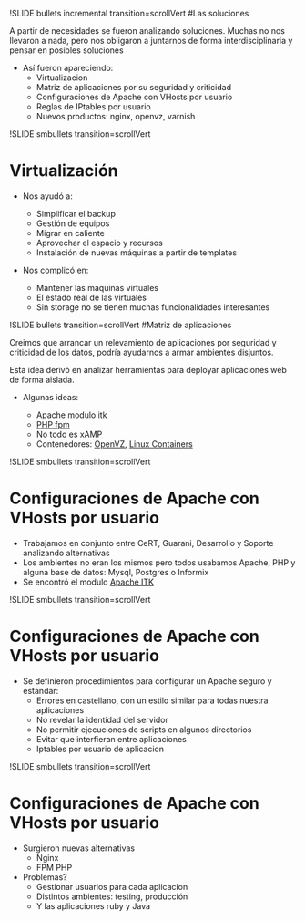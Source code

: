 !SLIDE bullets incremental transition=scrollVert
#Las soluciones

A partir de necesidades se fueron analizando soluciones. Muchas no nos llevaron
a nada, pero nos obligaron a juntarnos de forma interdisciplinaria y pensar en
posibles soluciones

* Así fueron apareciendo:
  * Virtualizacion
  * Matriz de aplicaciones por su seguridad y criticidad
  * Configuraciones de Apache con VHosts por usuario
  * Reglas de IPtables por usuario
  * Nuevos productos: nginx, openvz, varnish
 
!SLIDE smbullets transition=scrollVert
# Virtualización

* Nos ayudó a: 
  * Simplificar el backup
  * Gestión de equipos
  * Migrar en caliente
  * Aprovechar el espacio y recursos
  * Instalación de nuevas máquinas a partir de templates

* Nos complicó en:
  * Mantener las máquinas virtuales
  * El estado real de las virtuales
  * Sin storage no se tienen muchas funcionalidades interesantes

!SLIDE bullets transition=scrollVert
#Matriz de aplicaciones

Creimos que arrancar un relevamiento de aplicaciones por seguridad y criticidad
de los datos, podría ayudarnos a armar ambientes disjuntos.

Esta idea derivó en analizar herramientas para deployar aplicaciones web de
forma aislada.

* Algunas ideas:

  * Apache modulo itk
  * [PHP fpm](http://php-fpm.org/)
  * No todo es xAMP
  * Contenedores: [OpenVZ](http://openvz.org/), [Linux
    Containers](http://lxc.sourceforge.net/)

!SLIDE smbullets transition=scrollVert

# Configuraciones de Apache con VHosts por usuario

* Trabajamos en conjunto entre CeRT, Guarani, Desarrollo y Soporte analizando
alternativas
* Los ambientes no eran los mismos pero todos usabamos Apache, PHP y alguna base
  de datos: Mysql, Postgres o Informix
* Se encontró el modulo [Apache ITK](http://mpm-itk.sesse.net/)

!SLIDE smbullets transition=scrollVert

# Configuraciones de Apache con VHosts por usuario

* Se definieron procedimientos para configurar un Apache seguro y
  estandar:
  * Errores en castellano, con un estilo similar para todas nuestra aplicaciones
  * No revelar la identidad del servidor
  * No permitir ejecuciones de scripts en algunos directorios
  * Evitar que interfieran entre aplicaciones
  * Iptables por usuario de aplicacion

!SLIDE smbullets transition=scrollVert
# Configuraciones de Apache con VHosts por usuario

* Surgieron nuevas alternativas
  * Nginx
  * FPM PHP
* Problemas?
  * Gestionar usuarios para cada aplicacion
  * Distintos ambientes: testing, producción
  * Y las aplicaciones ruby y Java
